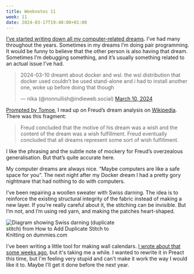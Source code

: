 ```yaml
---
title: Weeknotes 11
week: 11
date: 2024-03-17T19:40:00+01:00
---
```


[I’ve started writing down all my computer-related dreams](https://elk.zone/indieweb.social/@nonnullish/112072873619967073). I’ve had many throughout the years. Sometimes in my dreams I’m doing pair programming. It would be funny to believe that the other person is also having that dream. Sometimes I’m debugging something, and it’s usually something related to an actual issue I’ve had.

<blockquote><p>2024-03-10 dreamt about docker and wsl. the wsl distribution that docker used couldn’t be used stand-alone and i had to install another one, woke up before doing that though</p>&mdash; nika (@nonnullish@indieweb.social) <a href="https://elk.zone/indieweb.social/@nonnullish/112072880147652171">March 10, 2024</a></blockquote>

[Prompted by Tomoe](https://elk.zone/indieweb.social/@nondescryptid@kopiti.am/112081524388154036), I read up on Freud’s dream analysis on [Wikipedia](https://en.wikipedia.org/wiki/Irma%27s_injection). There was this fragment:
 
> Freud concluded that the motive of his dream was a wish and the content of the dream was a wish fulfillment. Freud eventually concluded that all dreams represent some sort of wish fulfillment.

I like the phrasing and the subtle note of mockery for Freud’s overzealous generalisation. But that’s quite accurate here. 

My computer dreams are always nice. “Maybe computers are like a safe space for you”. The next night after my Docker dream I had a pretty gory nightmare that had nothing to do with computers.

I’ve been repairing a woollen sweater with Swiss darning. The idea is to reinforce the existing structural integrity of the fabric instead of making a new layer. If you’re really careful about it, the stitching can be invisible. But I’m not, and I’m using red yarn, and making the patches heart-shaped.

<img
  style="max-width: min(300px, 100%)"
  alt="Diagram showing Swiss darning (duplicate stitch) from How to Add Duplicate Stitch to Knitting on dummies.com"
  title="Diagram showing Swiss darning (duplicate stitch) from How to Add Duplicate Stitch to Knitting on dummies.com"
  src="https://www.dummies.com/wp-content/uploads/108880.image0.jpg"
/>

I've been writing a little tool for making wall calendars. [I wrote about that some weeks ago](/weeknotes/weeknotes-1-2024/), but it's taking me a while. I wanted to rewrite it in Preact this time, but I'm feeling very stupid and can't make it work the way I would like it to. Maybe I'll get it done before the next year. 